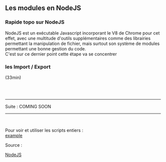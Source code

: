 ## Les modules en NodeJS

### Rapide topo sur NodeJS

NodeJS est un exécutable Javascript incorporant le V8 de Chrome pour cet effet, avec une multitude d'outils 
supplémentaires comme des librairies permettant la manipulation de fichier, mais surtout son système de 
modules permettant une bonne gestion du code.  
C'est sur ce dernier point cette étape va se concentrer

### les Import / Export

(33min)

<br>
<br>

---
Suite : COMING SOON

---
<br>

Pour voir et utiliser les scripts entiers :  
[example](/dist/chapitre3-modules/node)  

Source :

[NodeJS]()
